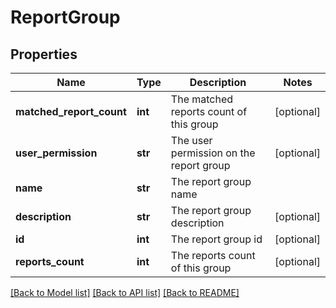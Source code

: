 # ReportGroup

## Properties
Name | Type | Description | Notes
------------ | ------------- | ------------- | -------------
**matched_report_count** | **int** | The matched reports count of this group | [optional] 
**user_permission** | **str** | The user permission on the report group | [optional] 
**name** | **str** | The report group name | 
**description** | **str** | The report group description | [optional] 
**id** | **int** | The report group id | [optional] 
**reports_count** | **int** | The reports count of this group | [optional] 

[[Back to Model list]](../README.md#documentation-for-models) [[Back to API list]](../README.md#documentation-for-api-endpoints) [[Back to README]](../README.md)


